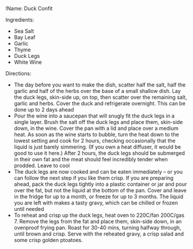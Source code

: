 !Name: Duck Confit

Ingredients:
- Sea Salt
- Bay Leaf
- Garlic
- Thyme
- Duck Legs
- White Wine

Directions:
- The day before you want to make the dish, scatter half the salt, half the garlic and half of the herbs over the base of a small shallow dish. Lay the duck legs, skin-side up, on top, then scatter over the remaining salt, garlic and herbs. Cover the duck and refrigerate overnight. This can be done up to 2 days ahead
- Pour the wine into a saucepan that will snugly fit the duck legs in a single layer. Brush the salt off the duck legs and place them, skin-side down, in the wine. Cover the pan with a lid and place over a medium heat. As soon as the wine starts to bubble, turn the heat down to the lowest setting and cook for 2 hours, checking occasionally that the liquid is just barely simmering. (If you own a heat diffuser, it would be good to use it here.) After 2 hours, the duck legs should be submerged in their own fat and the meat should feel incredibly tender when prodded. Leave to cool
- The duck legs are now cooked and can be eaten immediately – or you can follow the next step if you like them crisp. If you are preparing ahead, pack the duck legs tightly into a plastic container or jar and pour over the fat, but not the liquid at the bottom of the pan. Cover and leave in the fridge for up to a month, or freeze for up to 3 months. The liquid you are left with makes a tasty gravy, which can be chilled or frozen until needed
- To reheat and crisp up the duck legs, heat oven to 220C/fan 200C/gas 7. Remove the legs from the fat and place them, skin-side down, in an ovenproof frying pan. Roast for 30-40 mins, turning halfway through, until brown and crisp. Serve with the reheated gravy, a crisp salad and some crisp golden ptoatoes.
